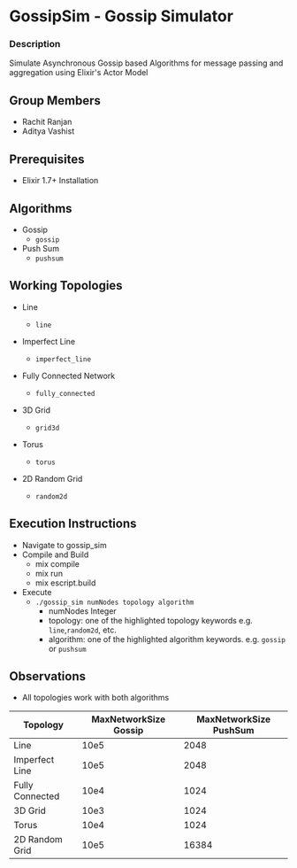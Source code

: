 # GossipSim - Gossip Simulator 
### Description 
Simulate Asynchronous Gossip based Algorithms for message passing and aggregation using Elixir's Actor Model 

## Group Members 
  - Rachit Ranjan 
  - Aditya Vashist 

## Prerequisites 
  - Elixir 1.7+ Installation  
## Algorithms 
  - Gossip 
    - `gossip`
  - Push Sum 
    - `pushsum`
## Working Topologies 
  - Line 
    - `line` 
  - Imperfect Line
    - `imperfect_line`
  - Fully Connected Network
    - `fully_connected`
  - 3D Grid 
    - `grid3d`
  - Torus 

    - `torus`
  - 2D Random Grid
    - `random2d`
## Execution Instructions 
  - Navigate to gossip_sim 
  - Compile and Build 
    - mix compile
    - mix run 
    - mix escript.build
  - Execute 
    - `./gossip_sim numNodes topology algorithm` 
      - numNodes Integer 
      - topology: one of the highlighted topology keywords e.g. `line`,`random2d`, etc. 
      - algorithm: one of the highlighted algorithm keywords. e.g. `gossip` or `pushsum`
## Observations 
  - All topologies work with both algorithms 

| Topology        | MaxNetworkSize  Gossip | MaxNetworkSize PushSum |
|-----------------|------------------------|------------------------|
| Line            | 10e5                   | 2048                   |
| Imperfect Line  | 10e5                   | 2048                   |
| Fully Connected | 10e4                   | 1024                   |
| 3D Grid         | 10e3                   | 1024                   |
| Torus           | 10e4                   | 1024                   |
| 2D Random Grid  | 10e5                   | 16384                  |
